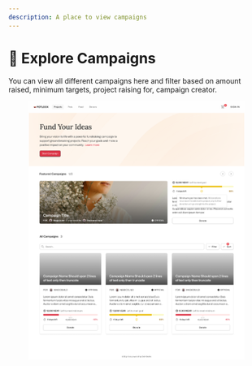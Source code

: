 ```yaml
---
description: A place to view campaigns
---
```


# 🔎 Explore Campaigns

You can view all different campaigns here and filter based on amount raised, minimum targets, project raising for, campaign creator.

<figure><img src="../../.gitbook/assets/Campaigns Page (1).png" alt=""><figcaption></figcaption></figure>
